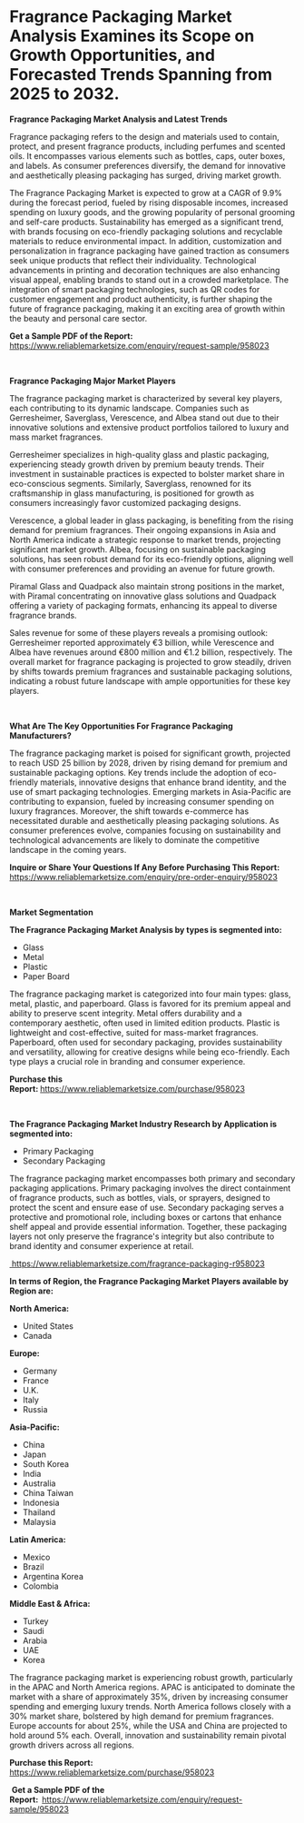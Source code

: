<p><h1>Fragrance Packaging Market Analysis Examines its Scope on Growth Opportunities, and Forecasted Trends Spanning from 2025 to 2032.</h1></p><p><strong>Fragrance Packaging Market Analysis and Latest Trends</strong></p>
<p><p>Fragrance packaging refers to the design and materials used to contain, protect, and present fragrance products, including perfumes and scented oils. It encompasses various elements such as bottles, caps, outer boxes, and labels. As consumer preferences diversify, the demand for innovative and aesthetically pleasing packaging has surged, driving market growth. </p><p>The Fragrance Packaging Market is expected to grow at a CAGR of 9.9% during the forecast period, fueled by rising disposable incomes, increased spending on luxury goods, and the growing popularity of personal grooming and self-care products. Sustainability has emerged as a significant trend, with brands focusing on eco-friendly packaging solutions and recyclable materials to reduce environmental impact. In addition, customization and personalization in fragrance packaging have gained traction as consumers seek unique products that reflect their individuality. Technological advancements in printing and decoration techniques are also enhancing visual appeal, enabling brands to stand out in a crowded marketplace. The integration of smart packaging technologies, such as QR codes for customer engagement and product authenticity, is further shaping the future of fragrance packaging, making it an exciting area of growth within the beauty and personal care sector.</p></p>
<p><strong>Get a Sample PDF of the Report:&nbsp;</strong> <a href="https://www.reliablemarketsize.com/enquiry/request-sample/958023?utm_campaign=3268&utm_medium=2&utm_source=Github&utm_content=ia&utm_term=19042025&utm_id=fragrance-packaging">https://www.reliablemarketsize.com/enquiry/request-sample/958023</a></p>
<p>&nbsp;</p>
<p><strong>Fragrance Packaging Major Market Players</strong></p>
<p><p>The fragrance packaging market is characterized by several key players, each contributing to its dynamic landscape. Companies such as Gerresheimer, Saverglass, Verescence, and Albea stand out due to their innovative solutions and extensive product portfolios tailored to luxury and mass market fragrances.</p><p>Gerresheimer specializes in high-quality glass and plastic packaging, experiencing steady growth driven by premium beauty trends. Their investment in sustainable practices is expected to bolster market share in eco-conscious segments. Similarly, Saverglass, renowned for its craftsmanship in glass manufacturing, is positioned for growth as consumers increasingly favor customized packaging designs.</p><p>Verescence, a global leader in glass packaging, is benefiting from the rising demand for premium fragrances. Their ongoing expansions in Asia and North America indicate a strategic response to market trends, projecting significant market growth. Albea, focusing on sustainable packaging solutions, has seen robust demand for its eco-friendly options, aligning well with consumer preferences and providing an avenue for future growth.</p><p>Piramal Glass and Quadpack also maintain strong positions in the market, with Piramal concentrating on innovative glass solutions and Quadpack offering a variety of packaging formats, enhancing its appeal to diverse fragrance brands.</p><p>Sales revenue for some of these players reveals a promising outlook: Gerresheimer reported approximately €3 billion, while Verescence and Albea have revenues around €800 million and €1.2 billion, respectively. The overall market for fragrance packaging is projected to grow steadily, driven by shifts towards premium fragrances and sustainable packaging solutions, indicating a robust future landscape with ample opportunities for these key players.</p></p>
<p>&nbsp;</p>
<p><strong>What Are The Key Opportunities For Fragrance Packaging Manufacturers?</strong></p>
<p><p>The fragrance packaging market is poised for significant growth, projected to reach USD 25 billion by 2028, driven by rising demand for premium and sustainable packaging options. Key trends include the adoption of eco-friendly materials, innovative designs that enhance brand identity, and the use of smart packaging technologies. Emerging markets in Asia-Pacific are contributing to expansion, fueled by increasing consumer spending on luxury fragrances. Moreover, the shift towards e-commerce has necessitated durable and aesthetically pleasing packaging solutions. As consumer preferences evolve, companies focusing on sustainability and technological advancements are likely to dominate the competitive landscape in the coming years.</p></p>
<p><strong>Inquire or Share Your Questions If Any Before Purchasing This Report:</strong> <a href="https://www.reliablemarketsize.com/enquiry/pre-order-enquiry/958023?utm_campaign=3268&utm_medium=2&utm_source=Github&utm_content=ia&utm_term=19042025&utm_id=fragrance-packaging">https://www.reliablemarketsize.com/enquiry/pre-order-enquiry/958023</a></p>
<p>&nbsp;</p>
<p><strong>Market Segmentation</strong></p>
<p><strong>The Fragrance Packaging Market Analysis by types is segmented into:</strong></p>
<p><ul><li>Glass</li><li>Metal</li><li>Plastic</li><li>Paper Board</li></ul></p>
<p><p>The fragrance packaging market is categorized into four main types: glass, metal, plastic, and paperboard. Glass is favored for its premium appeal and ability to preserve scent integrity. Metal offers durability and a contemporary aesthetic, often used in limited edition products. Plastic is lightweight and cost-effective, suited for mass-market fragrances. Paperboard, often used for secondary packaging, provides sustainability and versatility, allowing for creative designs while being eco-friendly. Each type plays a crucial role in branding and consumer experience.</p></p>
<p><strong>Purchase this Report:&nbsp;</strong><a href="https://www.reliablemarketsize.com/purchase/958023?utm_campaign=3268&utm_medium=2&utm_source=Github&utm_content=ia&utm_term=19042025&utm_id=fragrance-packaging">https://www.reliablemarketsize.com/purchase/958023</a></p>
<p>&nbsp;</p>
<p><strong>The Fragrance Packaging Market Industry Research by Application is segmented into:</strong></p>
<p><ul><li>Primary Packaging</li><li>Secondary Packaging</li></ul></p>
<p><p>The fragrance packaging market encompasses both primary and secondary packaging applications. Primary packaging involves the direct containment of fragrance products, such as bottles, vials, or sprayers, designed to protect the scent and ensure ease of use. Secondary packaging serves a protective and promotional role, including boxes or cartons that enhance shelf appeal and provide essential information. Together, these packaging layers not only preserve the fragrance's integrity but also contribute to brand identity and consumer experience at retail.</p></p>
<p><a href="https://www.reliablemarketsize.com/fragrance-packaging-r958023?utm_campaign=3268&utm_medium=2&utm_source=Github&utm_content=ia&utm_term=19042025&utm_id=fragrance-packaging">&nbsp;https://www.reliablemarketsize.com/fragrance-packaging-r958023</a></p>
<p><strong>In terms of Region, the Fragrance Packaging Market Players available by Region are:</strong></p>
<p>
    <p> <strong> North America: </strong>
        <ul>
            <li>United States</li>
            <li>Canada</li>
        </ul>
        </p> 
    <p> <strong> Europe: </strong>
        <ul>
            <li>Germany</li>
            <li>France</li>
            <li>U.K.</li>
            <li>Italy</li>
            <li>Russia</li>
        </ul>
        </p> 
    <p> <strong> Asia-Pacific: </strong>
        <ul>
            <li>China</li>
            <li>Japan</li>
            <li>South Korea</li>
            <li>India</li>
            <li>Australia</li>
            <li>China Taiwan</li>
            <li>Indonesia</li>
            <li>Thailand</li>
            <li>Malaysia</li>
        </ul>
        </p> 
    <p> <strong> Latin America: </strong>
        <ul>
            <li>Mexico</li>
            <li>Brazil</li>
            <li>Argentina Korea</li>
            <li>Colombia</li>
        </ul>
        </p> 
    <p> <strong> Middle East & Africa: </strong>
        <ul>
            <li>Turkey</li>
            <li>Saudi</li>
            <li>Arabia</li>
            <li>UAE</li>
            <li>Korea</li>
        </ul>
    </p>
    </p>
<p><p>The fragrance packaging market is experiencing robust growth, particularly in the APAC and North America regions. APAC is anticipated to dominate the market with a share of approximately 35%, driven by increasing consumer spending and emerging luxury trends. North America follows closely with a 30% market share, bolstered by high demand for premium fragrances. Europe accounts for about 25%, while the USA and China are projected to hold around 5% each. Overall, innovation and sustainability remain pivotal growth drivers across all regions.</p></p>
<p><strong>Purchase this Report: </strong><a href="https://www.reliablemarketsize.com/purchase/958023?utm_campaign=3268&utm_medium=2&utm_source=Github&utm_content=ia&utm_term=19042025&utm_id=fragrance-packaging">https://www.reliablemarketsize.com/purchase/958023</a></p>
<p>&nbsp;<strong>Get a Sample PDF of the Report:&nbsp;&nbsp;</strong><a href="https://www.reliablemarketsize.com/enquiry/request-sample/958023?utm_campaign=3268&utm_medium=2&utm_source=Github&utm_content=ia&utm_term=19042025&utm_id=fragrance-packaging">https://www.reliablemarketsize.com/enquiry/request-sample/958023</a></p>
<p><strong></strong></p>
<p><p></p><p></p><p></p></p>